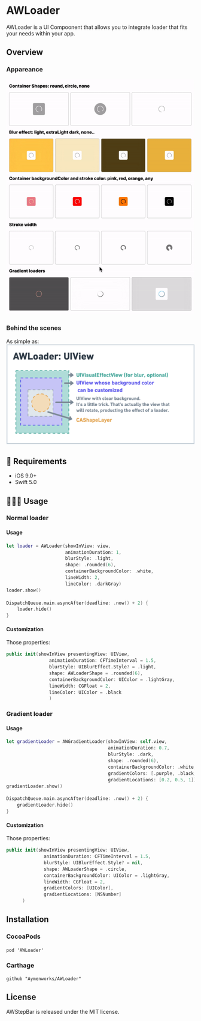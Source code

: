# AWLoader
 
AWLoader is a UI  Compoonent that allows you to integrate loader that fits your needs within your app.

## Overview

### Appareance

![AWLoader all gif](./AWLoader-all.gif)

###  Behind the scenes

As simple as:
![Whimsical AWLoader](./AWLoaderWhimsical.png)

## 🔶 Requirements

- iOS 9.0+
- Swift 5.0

## 👨🏻‍💻 Usage

### Normal loader

#### Usage
```swift
let loader = AWLoader(showInView: view,
                      animationDuration: 1,
                      blurStyle: .light,
                      shape: .rounded(6),
                      containerBackgroundColor: .white,
                      lineWidth: 2,
                      lineColor: .darkGray)
loader.show()

DispatchQueue.main.asyncAfter(deadline: .now() + 2) {
    loader.hide()
}
```

#### Customization

Those properties:
```swift
public init(showInView presentingView: UIView,
                animationDuration: CFTimeInterval = 1.5,
                blurStyle: UIBlurEffect.Style? = .light,
                shape: AWLoaderShape = .rounded(6),
                containerBackgroundColor: UIColor = .lightGray,
                lineWidth: CGFloat = 2,
                lineColor: UIColor = .black
                )
```

### Gradient loader

#### Usage
```swift
let gradientLoader = AWGradientLoader(showInView: self.view,
                                      animationDuration: 0.7,
                                      blurStyle: .dark,
                                      shape: .rounded(6),
                                      containerBackgroundColor: .white,
                                      gradientColors: [.purple, .black, .purple],
                                      gradientLocations: [0.2, 0.5, 1])
gradientLoader.show()

DispatchQueue.main.asyncAfter(deadline: .now() + 2) {
    gradientLoader.hide()
}
```

#### Customization

Those properties:
```swift
public init(showInView presentingView: UIView,
              animationDuration: CFTimeInterval = 1.5,
              blurStyle: UIBlurEffect.Style? = nil,
              shape: AWLoaderShape = .circle,
              containerBackgroundColor: UIColor = .lightGray,
              lineWidth: CGFloat = 2,
              gradientColors: [UIColor],
              gradientLocations: [NSNumber]
      )
```

## Installation

### CocoaPods

```pod 'AWLoader'```

### Carthage

```github "Aymenworks/AWLoader"```


## License

AWStepBar is released under the MIT license.
